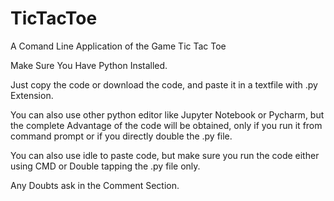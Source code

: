 # TicTacToe

A Comand Line Application of the Game Tic Tac Toe

Make Sure You Have Python Installed.

Just copy the code or download the code, and paste it in a textfile with .py Extension.

You can also use other python editor like Jupyter Notebook or Pycharm, but the complete Advantage of the code will be obtained, only if you run it from command prompt or if you directly double the .py file.
 
You can also use idle to paste code, but make sure you run the code either using CMD or Double tapping the .py file only.

Any Doubts ask in the Comment Section.
